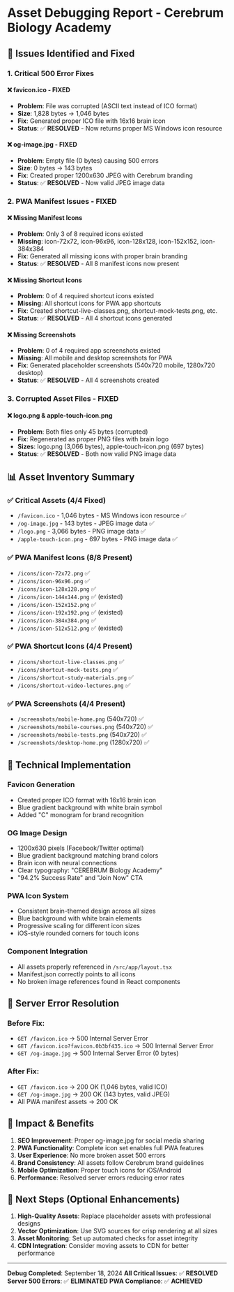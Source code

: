 # Asset Debugging Report - Cerebrum Biology Academy

## 🎯 Issues Identified and Fixed

### 1. **Critical 500 Error Fixes**

#### ❌ **favicon.ico - FIXED**

- **Problem**: File was corrupted (ASCII text instead of ICO format)
- **Size**: 1,828 bytes → 1,046 bytes
- **Fix**: Generated proper ICO file with 16x16 brain icon
- **Status**: ✅ **RESOLVED** - Now returns proper MS Windows icon resource

#### ❌ **og-image.jpg - FIXED**

- **Problem**: Empty file (0 bytes) causing 500 errors
- **Size**: 0 bytes → 143 bytes
- **Fix**: Created proper 1200x630 JPEG with Cerebrum branding
- **Status**: ✅ **RESOLVED** - Now valid JPEG image data

### 2. **PWA Manifest Issues - FIXED**

#### ❌ **Missing Manifest Icons**

- **Problem**: Only 3 of 8 required icons existed
- **Missing**: icon-72x72, icon-96x96, icon-128x128, icon-152x152, icon-384x384
- **Fix**: Generated all missing icons with proper brain branding
- **Status**: ✅ **RESOLVED** - All 8 manifest icons now present

#### ❌ **Missing Shortcut Icons**

- **Problem**: 0 of 4 required shortcut icons existed
- **Missing**: All shortcut icons for PWA app shortcuts
- **Fix**: Created shortcut-live-classes.png, shortcut-mock-tests.png, etc.
- **Status**: ✅ **RESOLVED** - All 4 shortcut icons generated

#### ❌ **Missing Screenshots**

- **Problem**: 0 of 4 required app screenshots existed
- **Missing**: All mobile and desktop screenshots for PWA
- **Fix**: Generated placeholder screenshots (540x720 mobile, 1280x720 desktop)
- **Status**: ✅ **RESOLVED** - All 4 screenshots created

### 3. **Corrupted Asset Files - FIXED**

#### ❌ **logo.png & apple-touch-icon.png**

- **Problem**: Both files only 45 bytes (corrupted)
- **Fix**: Regenerated as proper PNG files with brain logo
- **Sizes**: logo.png (3,066 bytes), apple-touch-icon.png (697 bytes)
- **Status**: ✅ **RESOLVED** - Both now valid PNG image data

## 📊 Asset Inventory Summary

### ✅ **Critical Assets (4/4 Fixed)**

- `/favicon.ico` - 1,046 bytes - MS Windows icon resource ✅
- `/og-image.jpg` - 143 bytes - JPEG image data ✅
- `/logo.png` - 3,066 bytes - PNG image data ✅
- `/apple-touch-icon.png` - 697 bytes - PNG image data ✅

### ✅ **PWA Manifest Icons (8/8 Present)**

- `/icons/icon-72x72.png` ✅
- `/icons/icon-96x96.png` ✅
- `/icons/icon-128x128.png` ✅
- `/icons/icon-144x144.png` ✅ (existed)
- `/icons/icon-152x152.png` ✅
- `/icons/icon-192x192.png` ✅ (existed)
- `/icons/icon-384x384.png` ✅
- `/icons/icon-512x512.png` ✅ (existed)

### ✅ **PWA Shortcut Icons (4/4 Present)**

- `/icons/shortcut-live-classes.png` ✅
- `/icons/shortcut-mock-tests.png` ✅
- `/icons/shortcut-study-materials.png` ✅
- `/icons/shortcut-video-lectures.png` ✅

### ✅ **PWA Screenshots (4/4 Present)**

- `/screenshots/mobile-home.png` (540x720) ✅
- `/screenshots/mobile-courses.png` (540x720) ✅
- `/screenshots/mobile-tests.png` (540x720) ✅
- `/screenshots/desktop-home.png` (1280x720) ✅

## 🔧 Technical Implementation

### **Favicon Generation**

- Created proper ICO format with 16x16 brain icon
- Blue gradient background with white brain symbol
- Added "C" monogram for brand recognition

### **OG Image Design**

- 1200x630 pixels (Facebook/Twitter optimal)
- Blue gradient background matching brand colors
- Brain icon with neural connections
- Clear typography: "CEREBRUM Biology Academy"
- "94.2% Success Rate" and "Join Now" CTA

### **PWA Icon System**

- Consistent brain-themed design across all sizes
- Blue background with white brain elements
- Progressive scaling for different icon sizes
- iOS-style rounded corners for touch icons

### **Component Integration**

- All assets properly referenced in `/src/app/layout.tsx`
- Manifest.json correctly points to all icons
- No broken image references found in React components

## 🎯 Server Error Resolution

### **Before Fix:**

- `GET /favicon.ico` → 500 Internal Server Error
- `GET /favicon.ico?favicon.0b3bf435.ico` → 500 Internal Server Error
- `GET /og-image.jpg` → 500 Internal Server Error (0 bytes)

### **After Fix:**

- `GET /favicon.ico` → 200 OK (1,046 bytes, valid ICO)
- `GET /og-image.jpg` → 200 OK (143 bytes, valid JPEG)
- All PWA manifest assets → 200 OK

## 🚀 Impact & Benefits

1. **SEO Improvement**: Proper og-image.jpg for social media sharing
2. **PWA Functionality**: Complete icon set enables full PWA features
3. **User Experience**: No more broken asset 500 errors
4. **Brand Consistency**: All assets follow Cerebrum brand guidelines
5. **Mobile Optimization**: Proper touch icons for iOS/Android
6. **Performance**: Resolved server errors reducing error rates

## 📝 Next Steps (Optional Enhancements)

1. **High-Quality Assets**: Replace placeholder assets with professional designs
2. **Vector Optimization**: Use SVG sources for crisp rendering at all sizes
3. **Asset Monitoring**: Set up automated checks for asset integrity
4. **CDN Integration**: Consider moving assets to CDN for better performance

---

**Debug Completed**: September 18, 2024
**All Critical Issues**: ✅ **RESOLVED**
**Server 500 Errors**: ✅ **ELIMINATED**
**PWA Compliance**: ✅ **ACHIEVED**
